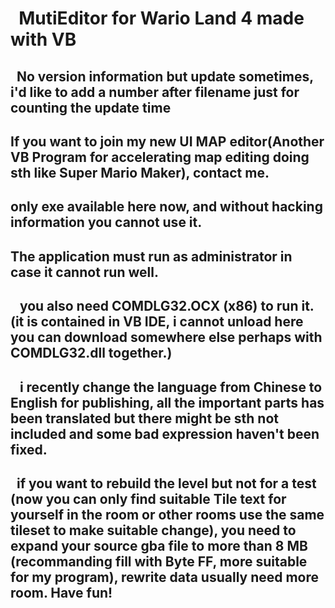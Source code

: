 #   MutiEditor for Wario Land 4 made with VB
##    No version information but update sometimes, i'd like to add a number after filename just for counting the update time
##    If you want to join my new UI MAP editor(Another VB Program for accelerating map editing doing sth like Super Mario Maker), contact me.
##    only exe available here now, and without hacking information you cannot use it. 
##    The application must run as administrator in case it cannot run well.
##    you also need COMDLG32.OCX (x86) to run it.(it is contained in VB IDE, i cannot unload here you can download somewhere else perhaps    with COMDLG32.dll together.)
##    i recently change the language from Chinese to English for publishing, all the important parts has been translated but there might be sth not included and some bad expression haven't been fixed.
##    if you want to rebuild the level but not for a test (now you can only find suitable Tile text for yourself in the room or other rooms use the same tileset to make suitable change), you need to expand your source gba file to more than 8 MB (recommanding fill with Byte FF, more suitable for my program), rewrite data usually need more room. Have fun!
